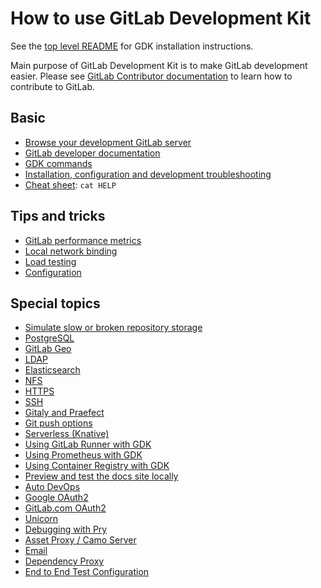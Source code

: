 # How to use GitLab Development Kit

See the [top level README](../../README.md#getting-started) for GDK
installation instructions.

Main purpose of GitLab Development Kit is to make GitLab development easier.
Please see [GitLab Contributor documentation](https://docs.gitlab.com/ee/development/README.html)
to learn how to contribute to GitLab.

## Basic

- [Browse your development GitLab server](browse.md)
- [GitLab developer documentation](https://docs.gitlab.com/ee/development/README.html)
- [GDK commands](../gdk_commands.md)
- [Installation, configuration and development troubleshooting](../troubleshooting.md)
- [Cheat sheet](../../HELP): `cat HELP`

## Tips and tricks

- [GitLab performance metrics](performance_metrics.md)
- [Local network binding](local_network.md)
- [Load testing](load_testing.md)
- [Configuration](../configuration.md)

## Special topics

- [Simulate slow or broken repository storage](simulate_storage.md)
- [PostgreSQL](postgresql.md)
- [GitLab Geo](geo.md)
- [LDAP](ldap.md)
- [Elasticsearch](elasticsearch.md)
- [NFS](nfs.md)
- [HTTPS](nginx.md)
- [SSH](ssh.md)
- [Gitaly and Praefect](gitaly.md)
- [Git push options](git_push_options.md)
- [Serverless (Knative)](serverless.md)
- [Using GitLab Runner with GDK](runner.md)
- [Using Prometheus with GDK](prometheus/index.md)
- [Using Container Registry with GDK](registry.md)
- [Preview and test the docs site locally](gitlab_docs.md)
- [Auto DevOps](auto_devops/index.md)
- [Google OAuth2](google-oauth2.md)
- [GitLab.com OAuth2](gitlab-oauth2.md)
- [Unicorn](unicorn.md)
- [Debugging with Pry](pry.md)
- [Asset Proxy / Camo Server](asset_proxy.md)
- [Email](email.md)
- [Dependency Proxy](dependency_proxy.md)
- [End to End Test Configuration](end_to_end_test_configuration.md)
